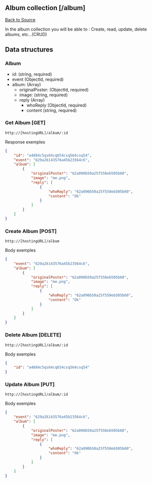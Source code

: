 ## Album collection [/album]
[Back to Source](../README.md)

In the album collection you will be able to : Create, read, update, delete albums, etc...(CRUD)

## Data structures

### Album

+ id: (string, required)
+ event (ObjectId, required)
+ album: (Array)
  + originalPoster: (ObjectId, required)
  + image: (string, required)
  + reply (Array)
    + whoReply (ObjectId, required)
    + content (string, required)

### Get Album [GET]

```
http://[hostingURL]/album/:id
````
Response exemples
```json
{
    "id": "a4884c5qs64cq654csq564csq54",
    "event": "629a26143576a45b23564c6",
    "album": [
        {
            "originalPoster": "62a090b50a25f550eb505b60",
            "image": "me.png",
            "reply": [
                {
                    "whoReply": "62a090b50a25f550eb505b60",
                    "content": "Ok"
                }
            ]
        }
    ]
}
```

### Create Album [POST]

```
http://[hostingURL]/album
````
Body exemples
```json
{
    "event": "629a26143576a45b23564c6",
    "album": [
        {
            "originalPoster": "62a090b50a25f550eb505b60",
            "image": "me.png",
            "reply": [
                {
                    "whoReply": "62a090b50a25f550eb505b60",
                    "content": "Ok"
                }
            ]
        }
    ]
}
```

### Delete Album [DELETE]

```
http://[hostingURL]/album/:id
````
Body exemples
```json
{
    "id": "a4884c5qs64cq654csq564csq54"
}
```

### Update Album [PUT]

```
http://[hostingURL]/album/:id
````
Body exemples
```json
{
    "event": "629a26143576a45b23564c6",
    "album": [
        {
            "originalPoster": "62a090b50a25f550eb505b60",
            "image": "me.png",
            "reply": [
                {
                    "whoReply": "62a090b50a25f550eb505b60",
                    "content": "Ok"
                }
            ]
        }
    ]
}
```